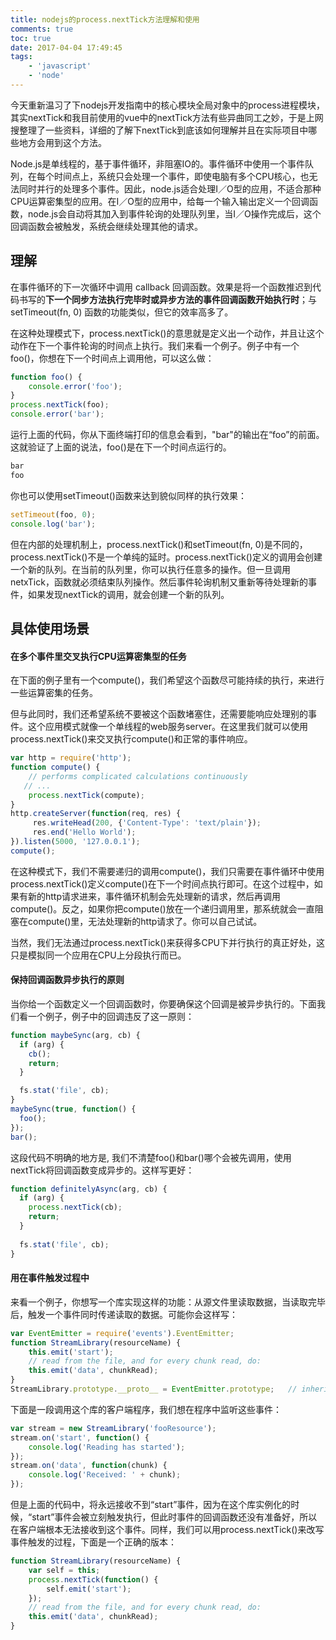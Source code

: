 ```yaml
---
title: nodejs的process.nextTick方法理解和使用
comments: true
toc: true
date: 2017-04-04 17:49:45
tags: 
    - 'javascript'
    - 'node'
---
```

今天重新温习了下nodejs开发指南中的核心模块全局对象中的process进程模块，其实nextTick和我目前使用的vue中的nextTick方法有些异曲同工之妙，于是上网搜整理了一些资料，详细的了解下nextTick到底该如何理解并且在实际项目中哪些地方会用到这个方法。

Node.js是单线程的，基于事件循环，非阻塞IO的。事件循环中使用一个事件队列，在每个时间点上，系统只会处理一个事件，即使电脑有多个CPU核心，也无法同时并行的处理多个事件。因此，node.js适合处理I／O型的应用，不适合那种CPU运算密集型的应用。在I／O型的应用中，给每一个输入输出定义一个回调函数，node.js会自动将其加入到事件轮询的处理队列里，当I／O操作完成后，这个回调函数会被触发，系统会继续处理其他的请求。

<!-- more -->

## 理解

在事件循环的下一次循环中调用 callback 回调函数。效果是将一个函数推迟到代码书写的**下一个同步方法执行完毕时或异步方法的事件回调函数开始执行时**；与setTimeout(fn, 0) 函数的功能类似，但它的效率高多了。

在这种处理模式下，process.nextTick()的意思就是定义出一个动作，并且让这个动作在下一个事件轮询的时间点上执行。我们来看一个例子。例子中有一个foo()，你想在下一个时间点上调用他，可以这么做：

``` javascript
function foo() {
    console.error('foo');
}
process.nextTick(foo);
console.error('bar');
```

运行上面的代码，你从下面终端打印的信息会看到，"bar"的输出在“foo”的前面。这就验证了上面的说法，foo()是在下一个时间点运行的。

``` javascript
bar
foo
```

你也可以使用setTimeout()函数来达到貌似同样的执行效果：

``` javascript
setTimeout(foo, 0);
console.log('bar');
```

但在内部的处理机制上，process.nextTick()和setTimeout(fn, 0)是不同的，process.nextTick()不是一个单纯的延时。process.nextTick()定义的调用会创建一个新的队列。在当前的队列里，你可以执行任意多的操作。但一旦调用netxTick，函数就必须结束队列操作。然后事件轮询机制又重新等待处理新的事件，如果发现nextTick的调用，就会创建一个新的队列。

## 具体使用场景
#### 在多个事件里交叉执行CPU运算密集型的任务

在下面的例子里有一个compute()，我们希望这个函数尽可能持续的执行，来进行一些运算密集的任务。

但与此同时，我们还希望系统不要被这个函数堵塞住，还需要能响应处理别的事件。这个应用模式就像一个单线程的web服务server。在这里我们就可以使用process.nextTick()来交叉执行compute()和正常的事件响应。

``` javascript
var http = require('http');
function compute() {
    // performs complicated calculations continuously
   // ...
    process.nextTick(compute);
}
http.createServer(function(req, res) {
     res.writeHead(200, {'Content-Type': 'text/plain'});
     res.end('Hello World');
}).listen(5000, '127.0.0.1');
compute();
```

在这种模式下，我们不需要递归的调用compute()，我们只需要在事件循环中使用process.nextTick()定义compute()在下一个时间点执行即可。在这个过程中，如果有新的http请求进来，事件循环机制会先处理新的请求，然后再调用compute()。反之，如果你把compute()放在一个递归调用里，那系统就会一直阻塞在compute()里，无法处理新的http请求了。你可以自己试试。

当然，我们无法通过process.nextTick()来获得多CPU下并行执行的真正好处，这只是模拟同一个应用在CPU上分段执行而已。

#### 保持回调函数异步执行的原则

当你给一个函数定义一个回调函数时，你要确保这个回调是被异步执行的。下面我们看一个例子，例子中的回调违反了这一原则：

``` javascript
function maybeSync(arg, cb) {
  if (arg) {
    cb();
    return;
  }

  fs.stat('file', cb);
}
maybeSync(true, function() {
  foo();
});
bar();
```
这段代码不明确的地方是, 我们不清楚foo()和bar()哪个会被先调用，使用nextTick将回调函数变成异步的。这样写更好：

``` javascript
function definitelyAsync(arg, cb) {
  if (arg) {
    process.nextTick(cb);
    return;
  }
	
  fs.stat('file', cb);
}
```	

#### 用在事件触发过程中

来看一个例子，你想写一个库实现这样的功能：从源文件里读取数据，当读取完毕后，触发一个事件同时传递读取的数据。可能你会这样写：

``` javascript
var EventEmitter = require('events').EventEmitter;
function StreamLibrary(resourceName) { 
    this.emit('start');
    // read from the file, and for every chunk read, do:       
    this.emit('data', chunkRead);      
}
StreamLibrary.prototype.__proto__ = EventEmitter.prototype;   // inherit from EventEmitter
```	

下面是一段调用这个库的客户端程序，我们想在程序中监听这些事件：

``` javascript
var stream = new StreamLibrary('fooResource');
stream.on('start', function() {
    console.log('Reading has started');
});
stream.on('data', function(chunk) {
    console.log('Received: ' + chunk);
});
```	

但是上面的代码中，将永远接收不到“start”事件，因为在这个库实例化的时候，“start”事件会被立刻触发执行，但此时事件的回调函数还没有准备好，所以在客户端根本无法接收到这个事件。同样，我们可以用process.nextTick()来改写事件触发的过程，下面是一个正确的版本：

``` javascript
function StreamLibrary(resourceName) {
    var self = this;
    process.nextTick(function() {
        self.emit('start');
    });
    // read from the file, and for every chunk read, do:       
    this.emit('data', chunkRead);
}
```	